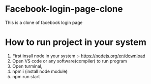 # Facebook-login-page-clone
This is a clone of facebook login page

# How to run project in your system

1. First insall node in your system :- https://nodejs.org/en/download
2. Open VS code or any software(compiler) to run program
3. Open turminal, 
4. npm i (install node module) 
5. npm run start

 
